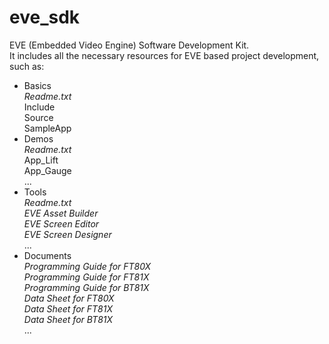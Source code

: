 # eve_sdk
EVE (Embedded Video Engine) Software Development Kit.   
It includes all the necessary resources for EVE based project development, such as: 
   
   * Basics   
       _Readme.txt_  
       Include   
       Source   
       SampleApp  
   * Demos   
       _Readme.txt_  
       App_Lift  
       App_Gauge   
       ...  
   * Tools  
       _Readme.txt_  
       _EVE Asset Builder_  
       _EVE Screen Editor_   
       _EVE Screen Designer_  
       ... 
   * Documents  
       _Programming Guide for FT80X_  
       _Programming Guide for FT81X_  
       _Programming Guide for BT81X_   
       _Data Sheet for FT80X_  
       _Data Sheet for FT81X_  
       _Data Sheet for BT81X_  
       ... 
       
